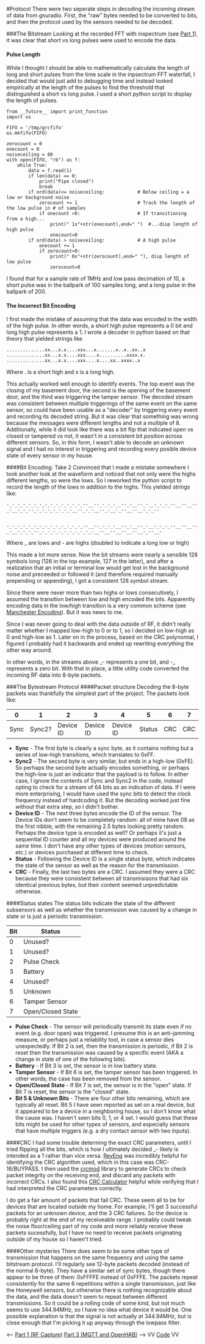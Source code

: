 #Protocol
There were two seperate steps in decoding the incoming stream of data from gnuradio.  First, the "raw" bytes needed to be converted to bits, and then the protocol used by the sensors needed to be decoded.

###The Bitstream
Looking at the recorded FFT with inspectrum (see [Part 1](Part1.md)), it was clear that short vs long pulses were used to encode the data.
#### Pulse Length
While I thought I should be able to mathematically calculate the length of long and short pulses from the time scale in the inpsectrum FFT waterfall, I decided that would just add to debugging time and instead looked empirically at the length of the pulses to find the threshold that distinguished a short vs long pulse.
I used a short python script to display the length of pulses.
```
from __future__ import print_function
import os

FIFO = '/tmp/grcfifo'
os.mkfifo(FIFO)

zerocount = 0
onecount = 0
noiseceiling = 80
with open(FIFO, "rb") as f:
	while True:
		data = f.read(1)
		if len(data) == 0:
			print("Pipe closed")
			break
		if ord(data)<= noiseceiling:			# Below ceiling = a low or background noise
			zerocount += 1						# Track the length of the low pulse in # of samples
			if onecount >0:						# If transitioning from a high...
				print(" 1x"+str(onecount),end=" ")	#...disp length of high pulse
				onecount=0
		if ord(data) > noiseceiling:			# A high pulse
			onecount += 1
			if zerocount>0:
				print(" 0x"+str(zerocount),end=" "), disp length of low pulse
				zerocount=0
```
I found that for a sample rate of 1MHz and low pass decimation of 10, a short pulse was in the ballpark of 100 samples long, and a long pulse in the ballpark of 200.
#### The Incorrect Bit Encoding
I first made the mistake of assuming that the data was encoded in the width of the high pulse.  In other words, a short high pulse represents a 0 bit and long high pulse represents a 1.  I wrote a decoder in python based on that theory that yielded strings like
```
..............xx...x.x....xxx...x.......x..x..xx..x
..............xx...x.x....xxx....x..........xxxx.x.
..............xx...x.x....xxx....x....xx..xxxx..x
```
Where . is a short high and x is a long high.

This actually worked well enough to identify events.  The top event was the closing of my basement door, the second is the opening of the basement door, and the third was triggering the tamper sensor.  The decoded stream was consistent between multiple triggerings of the same event on the same sensor, so could have been usable as a "decoder" by triggering every event and recording its decoded string.
But it was clear that something was wrong because the messages were different lengths and not a multiple of 8.  Additionally, while it did look like there was a bit flip that indicated open vs closed or tampered vs not, it wasn't in a consistent bit position across different sensors.  So, in this form, I wasn't able to decode an unknown signal and I had no interest in triggering and recording every posible device state of every sensor in my house.

####Bit Encoding: Take 2
Convinced that I made a mistake somewhere I took another look at the waveform and noticed that not only were the highs different lengths, so were the lows.  So I reworked the python script to record the length of the lows in addition to the highs.
This yielded strings like:
```
-_-_-_-_-_-_-_-_-_-_-_-_-_-_--__--_-_-_-__--_-__--_-__-_-_-_--__--__--_-__-_-_--_-_-_-_-_-_-_-__--_-_-__--_-__-_--__--__-_-_--


-_-_-_-_-_-_-_-_-_-_-_-_-_-_--__--_-_-_-__--_-__--_-__-_-_-_--__--__--_-__-_-_-_--_-_-_-_-_-_-_-_-_-_-__--__--__--__--__-_--__-
```
Where _ are lows and - are highs (doubled to indicate a long low or high)

This made a lot more sense.  Now the bit streams were nearly a sensible 128 symbols long (126 in the top example, 127 in the latter), and after a realization that an initial or terminal low would get lost in the background noise and preceeded or followed it (and therefore required manually prepending or appending), I got a consistent 128 symbol stream.

Since there were never more than two highs or lows consecutively, I assumed the transition between low and high encoded the bits.  Apparently encoding data in the low/high transition is a very common scheme (see [Manchester Encoding](https://en.wikipedia.org/wiki/Manchester_code)).  But it was news to me.

Since I was never going to deal with the data outside of RF, it didn't really matter whether I mapped low-high to 0 or to 1, so I decided on low-high as 0 and high-low as 1.  Later on in the process, based on the CRC polynomial, I figured  I probably had it backwards and ended up rewriting everything the other way around.

In other words, in the streams above \_- represents a one bit, and -\_ represents a zero bit.  With that in place, a little utility code converted the incoming RF data into 8-byte packets.

###The Bytestream Protocol
####Packet structure
Decoding the 8-byte packets was thankfully the simplest part of the project.  The packets look like:

|0|1|2|3|4|5|6|7|
|--|--|--|--|--|--|--|--|
|Sync|Sync2?|Device ID|Device ID|Device ID|Status|CRC|CRC|
 - **Sync** - The first byte is clearly a sync byte, as it contains nothing but a series of low-high transitions, which translates to 0xFF. 
 - **Sync2** - The second byte is very similar, but ends in a high-low (0xFE).  So perhaps the second byte actually encodes something, or perhaps the high-low is just an indicator that the payload is to follow. In either case, I ignore the contents of Sync and Sync2 in the code, instead opting to check for a stream of 64 bits as an indication of data.  If I were more enterprising, I would have used the sync bits to detect the clock frequency instead of hardcoding it.  But the decoding worked just fine without that extra step, so I didn't bother.
 - **Device ID** - The next three bytes encode the ID of the sensor.  The Device IDs don't seem to be completely random: all of mine have 08 as the first nibble, with the remaining 2.5 bytes looking pretty random.  Perhaps the device type is encoded as well?  Or perhaps it's just a sequential ID counter and all my devices were produced around the same time.  I don't have any other types of devices (motion sensors, etc.) or devices purchased at different time to check.
 - **Status** - Following the Device ID is a single status byte, which indicates the state of the sensor as well as the reason for the transmission.
 - **CRC** - Finally, the last two bytes are a CRC.  I assumed they were a CRC because they were consistent between all transmisisons that had six identical previous bytes, but their content seemed unpredictable otherwise.  

####Status states
The status bits indicate the state of the different subsensors as well as whether the transmission was caused by a change in state or is just a periodic transmission.

| Bit | Status |
|--------|--------|
|0|Unused?|
|1|Unused?|
|2|Pulse Check|
|3|Battery|
|4|Unused?|
|5|Unknown|
|6|Tamper Sensor|
|7|Open/Closed State|
 - **Pulse Check** - The sensor will periodically transmit its state even if no event (e.g. door open) was triggered.  I presume this is an anti-jamming measure, or perhaps just a reliability tool, in case a sensor dies unexpectedly.  If Bit 2 is set, then the transmission is periodic, if Bit 2 is reset then the transmission was caused by a specific event (AKA a change in state of one of the following bits).
 - **Battery** - If Bit 3 is set, the sensor is in low battery state.  
 - **Tamper Sensor** - If Bit 6 is set, the tamper sensor has been triggered.  In other words, the case has been removed from the sensor.
 - **Open/Closed State** - If Bit 7 is set, the sensor is in the "open" state.  If Bit 7 is reset, the sensor is the "closed" state.
 - **Bit 5 & Unknown Bits** - There are four other bits remaining, which are typically all reset. Bit 5 I have seen reported as set on a real device, but it appeared to be a device in a neighboring house, so I don't know what the cause was.  I haven't seen bits 0, 1, or 4 set.  I would guess that these bits might be used for other types of sensors, and especially sensors that have multiple triggers (e.g. a dry contact sensor with two inputs).


####CRC
I had some trouble determing the exact CRC parameters, until I tried flipping all the bits, which is how I ultimately decided \_- likely is intended as a 1 rather than vice versa.
[RevEng](http://reveng.sourceforge.net/) was incredibly helpful for identifying the CRC algorithm used, which in this case was CRC-16/BUYPASS.  I then used the [crcmod](http://crcmod.sourceforge.net/) library to generate CRCs to check packet integrity on the receiving end, and discard any packets with incorrect CRCs.
I also found this [CRC Calculator](http://www.sunshine2k.de/coding/javascript/crc/crc_js.html) helpful while verifying that I had interpreted the CRC parameters correctly.

I do get a fair amount of packets that fail CRC.  These seem all to be for devices that are located outside my home.  For example, I'll get 3 successful packets for an unknown device, and the 3 CRC failures.  So the device is probably right at the end of my receiveable range.  I probably could tweak the noise floor/ceiling part of my code and more reliably receive these packets sucessfully, but I have no need to receive packets originating outside of my house so I haven't tried.

####Other mysteries
There does seem to be some other type of transmission that happens on the same frequency and using the same bitstream protocol.  I'll regularly see 12-byte packets decoded (instead of the normal 8-byte).  They have a similar set of sync bytes, though there appear to be three of them: 0xFFFFE instead of  0xFFFE.  The packets repeat consistently for the same 6 repetitions within a single transmisison, just like the Honeywell sensors, but otherwise there is nothing recognizable about the data, and the data doesn't seem to repeat between different transmissions.  So it could be a rolling code of some kind, but not much seems to use 344.94MHz, so I have no idea what device it would be.  One possible explanation is that the signal is not actually at 344.94MHz, but is close enough that I'm picking it up anyway through the lowpass filter.

<-\- [Part 1 (RF Capture)](part1.md)
[Part 3 (MQTT and OpenHAB)](part3.md) -\->
VV [Code](https://github.com/denglend/decode345) VV